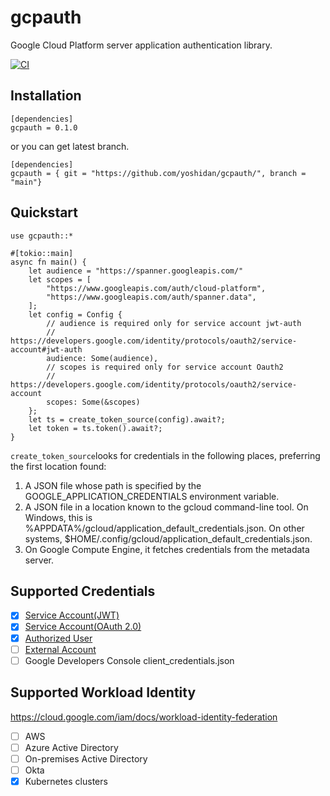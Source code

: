 # gcpauth

Google Cloud Platform server application authentication library.

[![CI](https://github.com/yoshidan/gcpauth/workflows/CI/badge.svg?branch=main)](https://github.com/yoshidan/gcpauth/workflows/CI)

## Installation

```
[dependencies]
gcpauth = 0.1.0
```
or you can get latest branch.
```
[dependencies]
gcpauth = { git = "https://github.com/yoshidan/gcpauth/", branch = "main"}
```

## Quickstart

```
use gcpauth::*

#[tokio::main]
async fn main() {
    let audience = "https://spanner.googleapis.com/"
    let scopes = [
        "https://www.googleapis.com/auth/cloud-platform",
        "https://www.googleapis.com/auth/spanner.data",
    ];
    let config = Config {
        // audience is required only for service account jwt-auth
        // https://developers.google.com/identity/protocols/oauth2/service-account#jwt-auth
        audience: Some(audience),
        // scopes is required only for service account Oauth2 
        // https://developers.google.com/identity/protocols/oauth2/service-account
        scopes: Some(&scopes) 
    };
    let ts = create_token_source(config).await?;  
    let token = ts.token().await?;
}
```

`create_token_source`looks for credentials in the following places,
preferring the first location found:

   1. A JSON file whose path is specified by the
      GOOGLE_APPLICATION_CREDENTIALS environment variable.
   2. A JSON file in a location known to the gcloud command-line tool.
      On Windows, this is %APPDATA%/gcloud/application_default_credentials.json.
      On other systems, $HOME/.config/gcloud/application_default_credentials.json.
   3. On Google Compute Engine, it fetches credentials from the metadata server.

## Supported Credentials

- [x] [Service Account(JWT)](https://developers.google.com/identity/protocols/oauth2/service-account#jwt-auth)
- [x] [Service Account(OAuth 2.0)](https://developers.google.com/identity/protocols/oauth2/service-account)
- [x] [Authorized User](https://cloud.google.com/docs/authentication/end-user)
- [ ] [External Account](https://cloud.google.com/anthos/clusters/docs/aws/how-to/workload-identity-gcp?hl=ja)
- [ ] Google Developers Console client_credentials.json
  
## Supported Workload Identity

https://cloud.google.com/iam/docs/workload-identity-federation

- [ ] AWS
- [ ] Azure Active Directory
- [ ] On-premises Active Directory
- [ ] Okta
- [x] Kubernetes clusters